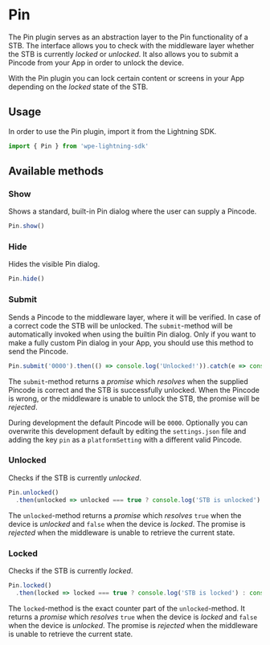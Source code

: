 # Pin

The Pin plugin serves as an abstraction layer to the Pin functionality of a STB. The interface allows you to
check with the middleware layer whether the STB is currently _locked_ or _unlocked_. It also allows you to submit
a Pincode from your App in order to unlock the device.

With the Pin plugin you can lock certain content or screens in your App depending on the _locked_ state of the STB.

## Usage

In order to use the Pin plugin, import it from the Lightning SDK.

```js
import { Pin } from 'wpe-lightning-sdk'
```

## Available methods

### Show

Shows a standard, built-in Pin dialog where the user can supply a Pincode.

```js
Pin.show()
```

### Hide

Hides the visible Pin dialog.

```js
Pin.hide()
```

### Submit

Sends a Pincode to the middleware layer, where it will be verified. In case of a correct code the STB will be unlocked. The `submit`-method will be
automatically invoked when using the builtin Pin dialog. Only if you want to make a fully custom Pin dialog in your App, you should
use this method to send the Pincode.

```js
Pin.submit('0000').then(() => console.log('Unlocked!')).catch(e => console.log('Pin error', e))
```

The `submit`-method returns a _promise_ which _resolves_ when the supplied Pincode is correct and the STB is successfully unlocked.
When the Pincode is wrong, or the middleware is unable to unlock the STB, the promise will be _rejected_.

During development the default Pincode will be `0000`. Optionally you can overwrite this development default by editing the
`settings.json` file and adding the key `pin` as a `platformSetting` with a different valid Pincode.

### Unlocked

Checks if the STB is currently _unlocked_.

```js
Pin.unlocked()
  .then(unlocked => unlocked === true ? console.log('STB is unlocked') : console.log('STB is unlocked'))
```

The `unlocked`-method returns a _promise_ which _resolves_ `true` when the device is _unlocked_ and `false` when the device is _locked_.
The promise is _rejected_ when the middleware is unable to retrieve the current state.

### Locked

Checks if the STB is currently _locked_.

```js
Pin.locked()
  .then(locked => locked === true ? console.log('STB is locked') : console.log('STB is locked'))
```

The `locked`-method is the exact counter part of the `unlocked`-method. It returns a _promise_ which _resolves_ `true` when
the device is _locked_ and `false` when the device is _unlocked_.
The promise is _rejected_ when the middleware is unable to retrieve the current state.
